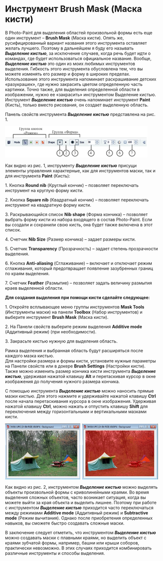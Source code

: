 # Инструмент Brush Mask (Маска кисти)

В Photo-Paint для выделения областей произвольной формы есть еще один инструмент – **Brush Mask** (Маска кисти). Опять же, русифицированный вариант названия этого инструмента оставляет желать лучшего. Поэтому в дальнейшем я буду его называть **_Выделение кистью_**, за исключение случаев, когда речь будет идти о командах, где будет использоваться официальное название. Вообще, **_Выделение кистью_** это один из моих любимых инструментов выделения. Гибкость этого инструмента обусловлена тем, что вы можете изменять его размер и форму в широких пределах. Использование этого инструмента напоминает раскрашивание детских «разукрашек», где нужно закрасить цветом определенную часть картинки. Точно также, для выделения определенной области в изображении, нужно ее «закрасить» инструментом Выделение кистью. Инструмент **_Выделение кистью_** очень напоминает инструмент **Paint** (Кисть), только вместо рисования, он создает выделенную область.

Панель свойств инструмента **_Выделение кистью_** представлена на рис. 1.

![Инструмент Brush Mask (Маска кисти)](./65455b30-4ce8-4384-97d4-fc1cec28c8e7.jpg)

Как видно из рис. 1, инструменту **_Выделение кистью_** присущи элементы управления характерные, как для инструментов маски, так и для инструмента **Paint** (Кисть):

1\. Кнопка **Round nib** (Круглый кончик) – позволяет переключать инструмент на круглую форму кисти.

2\. Кнопка **Square nib** (Квадратный кончик) – позволяет переключать инструмент на квадратную форму кисти.

3\. Раскрывающийся список **Nib shape** (Форма кончика) – позволяет выбрать форму кисти из набора входящего в состав Photo-Paint. Если вы создали и сохранили свою кисть, она будет также включена в этот список.

4\. Счетчик **Nib Size** (Размер кончика) – задает размеры кисти.

5\. Счетчик **Transparency** (Прозрачность) – задает степень прозрачности выделения.

6\. Кнопка **Anti-aliasing** (Сглаживание) – включает и отключает режим сглаживания, который предотвращает появление зазубренных границ по краям выделения.

7\. Счетчик **Feather** (Размытие) – позволяет задать величину размытия краев выделенной области.

**Для создания выделения при помощи кисти сделайте следующее:**

1\. Откройте всплывающее меню группы инструментов **Mask Tools** (Инструменты маски) на панели **Toolbox** (Набор инструментов) и выберите инструмент **Brush Mask** (Маска кисти).

2\. На Панели свойств выберите режим выделения **Additive mode** (Аддитивный режим) (при необходимости).

3\. Закрасьте кистью нужную для выделения область.

Рамка выделения и выбранная область будут расширяться после каждого мазка кистью.  
Для настройки размера и формы кисти, установите нужные параметры на Панели свойств или в докере **Brush Settings** (Настройки кисти). Также можно изменить размер кончика кисти инструмента **_Выделение кистью_**, удерживая нажатой клавишу **Alt** и перетаскивая курсор в окне изображения до получения нужного размера кончика.

С помощью инструмента **_Выделение кистью_** можно наносить прямые мазки кистью. Для этого нажмите и удерживайте нажатой клавишу **Ctrl** после начала перетаскивания курсора в окне изображения. Удерживая нажатой клавишу **Ctrl**, можно нажать и отпустить клавишу **Shift** для переключения между горизонтальными и вертикальными мазками кисти.

![Инструмент Brush Mask (Маска кисти)](./a4421041-15e8-4250-8d77-4ea39070b972.jpg)

Как видно из рис. 2, инструментом **_Выделение кистью_** можно выделять объекты произвольной формы с криволинейными краями. Во время выделения сложных объектов, часто возникает ситуация, когда вы можете выйти за края объекта и выделить лишнее. Поэтому при работе с инструментом **_Выделение кистью_** приходится часто переключаться между режимами **Additive mode** (Аддитивный режим) и **Subtractive mode** (Режим вычитания). Однако после приобретения определенных навыков, вы сможете быстро создавать сложные маски.

В заключение следует отметить, что инструментом **_Выделение кистью_** можно создавать маски с плавными краями, но выделить объект с краями зубчатой формы, например, башни или крыши соборов, практически невозможно. В этих случаях приходится комбинировать различные инструменты и способы выделения.